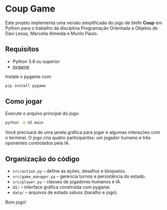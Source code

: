 

# Coup Game

Este projeto implementa uma versão simplificada do jogo de blefe **Coup** em Python  para o trabalho da disciplina Programação Orientada a Objetos de Davi Lessa, Marcella Almeida e Murilo Paulo.

## Requisitos

- Python 3.8 ou superior
- [pygame](https://www.pygame.org/)

Instale o pygame com:

```bash
pip install pygame
```

## Como jogar

Execute o arquivo principal do jogo:

```bash
python -m UI.main
```

Você precisará de uma janela gráfica para jogar e algumas interações com o terminal. O jogo cria quatro participantes: um jogador humano e três oponentes controlados pela IA.

## Organização do código

- `src/action.py` – define as ações, desafios e bloqueios.
- `src/game_manager.py` – gerencia turnos e persistência do estado.
- `src/player.py` – classes de jogadores humanos e IA.
- `UI/` – interface gráfica construída com pygame.
- `data/` – arquivos de estado salvos (baralho e jogo).

Bom jogo!


